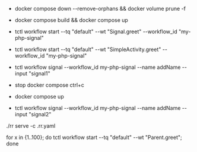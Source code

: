 - docker compose down --remove-orphans && docker volume prune -f

- docker compose build && docker compose up

- tctl workflow start --tq "default" --wt "Signal.greet" --workflow_id "my-php-signal"

- tctl workflow start --tq "default" --wt "SimpleActivity.greet" --workflow_id "my-php-signal"

- tctl workflow signal --workflow_id my-php-signal --name addName --input \"signal1\"

- stop docker compose ctrl+c

- docker compose up

- tctl workflow signal --workflow_id my-php-signal --name addName --input \"signal2\"

./rr serve -c .rr.yaml

for x in {1..100}; do tctl workflow start --tq "default" --wt "Parent.greet"; done

